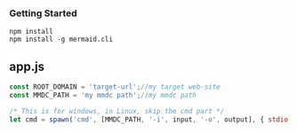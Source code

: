 ### Getting Started

```shell
npm install
npm install -g mermaid.cli
```

app.js
---
```javascript
const ROOT_DOMAIN = 'target-url';//my target web-site
const MMDC_PATH = 'my mmdc path';//my mmdc path
```

```javascript
/* This is for windows, in Linux, skip the cmd part */
let cmd = spawn('cmd', [MMDC_PATH, '-i', input, '-o', output], { stdio: 'inherit'});
```
